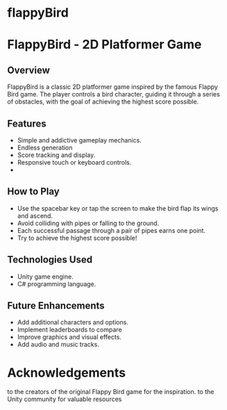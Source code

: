 # flappyBird
# FlappyBird - 2D Platformer Game

## Overview
FlappyBird is a classic 2D platformer game inspired by the famous Flappy Bird game. The player controls a bird character, guiding it through a series of obstacles, with the goal of achieving the highest score possible.
## Features
- Simple and addictive gameplay mechanics.
- Endless generation 
- Score tracking and display.
- Responsive touch or keyboard controls.
- 
## How to Play
- Use the spacebar key or tap the screen to make the bird flap its wings and ascend.
- Avoid colliding with pipes or falling to the ground.
- Each successful passage through a pair of pipes earns one point.
- Try to achieve the highest score possible!

## Technologies Used
- Unity game engine.
- C# programming language.

## Future Enhancements
- Add additional characters and options.
- Implement leaderboards to compare 
- Improve graphics and visual effects.
- Add audio and music tracks.

# Acknowledgements 
to the creators of the original Flappy Bird game for the inspiration.
 to the Unity community for valuable resources
